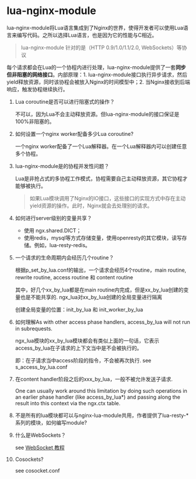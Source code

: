 # lua-nginx-module

lua-nginx-module将Lua语言集成到了Nginx的世界，使得开发者可以使用Lua语言来编写代码。之所以选择Lua语言，也是因为它的性能与C相近。

> lua-nginx-module 针对的是（HTTP 0.9/1.0/1.1/2.0, WebSockets）等协议

每个请求都会在Lua的一个协程内进行处理，lua-nginx-module提供了一套**同步但非阻塞的网络接口**。内部原理：1. lua-nginx-module接口执行异步请求，然后yield释放资源，同时该协程会被放入Nginx的时间模型中；2. 当Nginx接收到后端响应，触发协程继续执行。

1. Lua coroutine是否可以进行阻塞式的操作？

	不可以，因为Lua不会主动释放资源。但lua-nginx-module的接口保证是100%非阻塞的。

2. 如何设置一个nginx worker配备多少Lua coroutine?

	一个nginx worker配备了一个Lua解释器。在一个Lua解释器内可以创建任意多个协程。

3. lua-nginx-module是的协程并发性问题？

	Lua是非抢占式的多协程工作模式，协程需要自己主动释放资源，其它协程才能够被执行。

	> 如果Lua模块调用了Nginx的IO接口，这些接口的实现方式中存在主动yield资源的操作。此时，Nginx就会去处理别的请求。

4. 如何进行server级别的变量共享？

	- 使用 ngx.shared.DICT；
	- 使用redis，mysql等方式存储变量，使用openresty的其它模块，读写存储。例如，lua-resty-redis。

5. 一个请求的生命周期内会经历几个routine？

    根据p_set_by_lua.conf的输出，一个请求会经历4个routine，main routine, rewrite routine, access routine 和 content routine

    其中，好几个xx_by_lua都是在main routine内完成，但是xx_by_lua创建的变量也是不能共享的. ngx_lua对xx_by_lua创建的全局变量进行隔离

    创建全局变量的位置：init_by_lua 和 init_worker_by_lua

6. 如何理解As with other access phase handlers, access_by_lua will not run in subrequests.

    ngx_lua模块的xx_by_lua模块都会有类似上面的一句话，它表示access_by_lua在子请求的上下文当中是不会被执行的。

    即：在子请求当中access阶段的指令，不会被再次执行. see s_access_by_lua.conf

7. 在content handler阶段之后的xxx_by_lua，一般不被允许发送子请求.

    One can usually work around this limitation by doing such operations in an earlier phase handler (like access_by_lua*) and passing along the result into this context via the ngx.ctx table.

8. 不是所有的lua模块都可以与nginx-lua-module共用，作者提供了lua-resty-\*系列的模块，如何编写module?

9. 什么是WebSockets？

    see [WebSocket 教程](http://www.ruanyifeng.com/blog/2017/05/websocket.html)

10. Cosockets?

    see cosocket.conf
